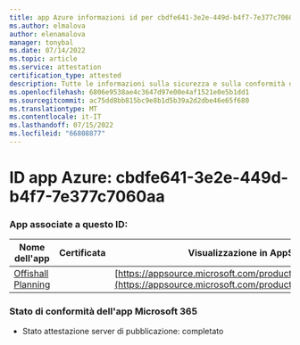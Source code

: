```yaml
---
title: app Azure informazioni id per cbdfe641-3e2e-449d-b4f7-7e377c7060aaa
ms.author: elmalova
author: elenamalova
manager: tonybal
ms.date: 07/14/2022
ms.topic: article
ms.service: attestation
certification_type: attested
description: Tutte le informazioni sulla sicurezza e sulla conformità disponibili per cbdfe641-3e2e-449d-b4f7-7e377c7060aaa.
ms.openlocfilehash: 6806e9538ae4c3647d97e00e4af1521e0e5b1dd1
ms.sourcegitcommit: ac75dd8bb815bc9e8b1d5b39a2d2dbe46e65f680
ms.translationtype: MT
ms.contentlocale: it-IT
ms.lasthandoff: 07/15/2022
ms.locfileid: "66808877"
---
```

# <a name="azure-app-id-cbdfe641-3e2e-449d-b4f7-7e377c7060aa"></a>ID app Azure: cbdfe641-3e2e-449d-b4f7-7e377c7060aa


### <a name="apps-associated-with-this-id"></a>App associate a questo ID:
| **Nome dell'app** | **Certificata** | **Visualizzazione in AppSource** |
|--------------|---------------|-----------------------|
| [Offishall Planning](../forward/WA200004048.md) |  | [https://appsource.microsoft.com/product/office/WA200004048](https://appsource.microsoft.com/product/office/WA200004048) |

### <a name="microsoft-365-app-compliance-status"></a>Stato di conformità dell'app Microsoft 365
- Stato attestazione server di pubblicazione: completato
